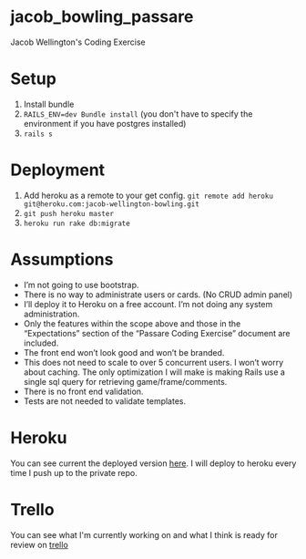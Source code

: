jacob_bowling_passare
=====================

Jacob Wellington's Coding Exercise

Setup
==
1. Install bundle
2. `RAILS_ENV=dev Bundle install` (you don't have to specify the environment if you have postgres installed)
3. `rails s`

Deployment
==
1. Add heroku as a remote to your get config. `git remote add heroku git@heroku.com:jacob-wellington-bowling.git`
2. `git push heroku master`
3. `heroku run rake db:migrate`

Assumptions
==
-	I’m not going to use bootstrap.
-	There is no way to administrate users or cards. (No CRUD admin panel)
-	I’ll deploy it to Heroku on a free account. I’m not doing any system administration.
-	Only the features within the scope above and those in the “Expectations” section of the “Passare Coding Exercise” document are included.
-	The front end won’t look good and won’t be branded.
-	This does not need to scale to over 5 concurrent users. I won’t worry about caching. The only optimization I will make is making Rails use a single sql query for retrieving game/frame/comments.
- There is no front end validation.
- Tests are not needed to validate templates.



Heroku
==
You can see current the deployed version [here](http://jacob-wellington-bowling.herokuapp.com/). I will deploy to heroku every time I push up to the private repo.

Trello
==
You can see what I'm currently working on and what I think is ready for review on [trello](https://trello.com/b/7nO6vHV0/bowling-scorekeeper)

